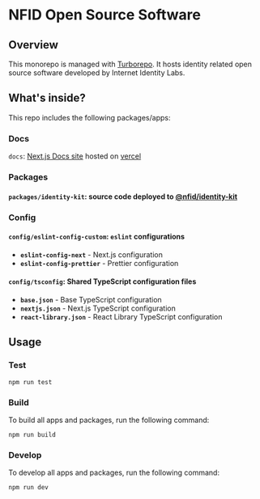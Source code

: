 # NFID Open Source Software

## Overview

This monorepo is managed with [Turborepo](https://turbo.build/repo/docs/). It hosts identity related
open source software developed by Internet Identity Labs.

## What's inside?

This repo includes the following packages/apps:

### Docs

`docs`: [Next.js Docs site](https://docs-dev.nfid.one/) hosted on
[vercel](https://vercel.com/internet-identity-labs/nfid-identity-kit-docs)

### Packages

#### `packages/identity-kit`: source code deployed to [@nfid/identity-kit](https://www.npmjs.com/package/@nfid/identity-kit)

### Config

#### `config/eslint-config-custom`: `eslint` configurations

- **`eslint-config-next`** - Next.js configuration
- **`eslint-config-prettier`** - Prettier configuration

#### `config/tsconfig`: Shared TypeScript configuration files

- **`base.json`** - Base TypeScript configuration
- **`nextjs.json`** - Next.js TypeScript configuration
- **`react-library.json`** - React Library TypeScript configuration

## Usage

### Test

```
npm run test
```

### Build

To build all apps and packages, run the following command:

```
npm run build
```

### Develop

To develop all apps and packages, run the following command:

```
npm run dev
```
